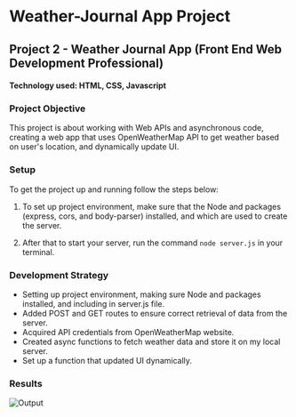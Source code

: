 # Weather-Journal App Project

## Project 2 - Weather Journal App (Front End Web Development Professional)
#### Technology used: HTML, CSS, Javascript

### Project Objective

This project is about working with Web APIs and asynchronous code, creating a web app that uses OpenWeatherMap API to get weather based on user's location, and dynamically update UI.
 	
### Setup
To get the project up and running follow the steps below:

1. To set up project environment, make sure that the Node and packages (express, cors, and body-parser) installed, and which are used to create the server.

2. After that to start your server, run the command `node server.js` in your terminal.

### Development Strategy

* Setting up project environment, making sure Node and packages installed, and including in server.js file.
* Added POST and GET routes to ensure correct retrieval of data from the server.
* Acquired API credentials from OpenWeatherMap website.
* Created async functions to fetch weather data and store it on my local server.
* Set up a function that updated UI dynamically.


### Results
![Output](https://github.com/MohammedSolimanDeveloper/weather-journal-app)
